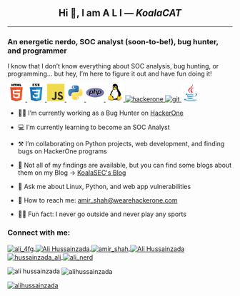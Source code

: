 
<h2 align="center"><b>Hi</b> 👋, I am <b>A L I</b> — <i>KoalaCAT</i></h2>

---
<h3>An energetic nerdo, SOC analyst (soon-to-be!), bug hunter, and programmer</h3>

I know that I don’t know everything about SOC analysis, bug hunting, or programming... but hey, I’m here to figure it out and have fun doing it!
<p align="left"> 
  <!-- HTML -->
  <a href="https://www.w3.org/html/" target="_blank" rel="noreferrer"> 
    <img src="https://raw.githubusercontent.com/devicons/devicon/master/icons/html5/html5-original-wordmark.svg" alt="html5" width="40" height="40"/> 
  </a> 
  <!-- CSS -->
  <a href="https://www.w3.org/Style/CSS/" target="_blank" rel="noreferrer"> 
    <img src="https://raw.githubusercontent.com/devicons/devicon/master/icons/css3/css3-original-wordmark.svg" alt="css3" width="40" height="40"/> 
  </a> 
  <!-- JavaScript -->
  <a href="https://developer.mozilla.org/en-US/docs/Web/JavaScript" target="_blank" rel="noreferrer"> 
    <img src="https://raw.githubusercontent.com/devicons/devicon/master/icons/javascript/javascript-original.svg" alt="javascript" width="40" height="40"/> 
  </a> 
  <!-- Python -->
  <a href="https://www.python.org" target="_blank" rel="noreferrer"> 
    <img src="https://raw.githubusercontent.com/devicons/devicon/master/icons/python/python-original.svg" alt="python" width="40" height="40"/> 
  </a> 
  <!-- PHP -->
  <a href="https://www.php.net/" target="_blank" rel="noreferrer"> 
    <img src="https://raw.githubusercontent.com/devicons/devicon/master/icons/php/php-original.svg" alt="php" width="40" height="40"/> 
  </a> 
  <!-- Linux -->
  <a href="https://www.linux.org/" target="_blank" rel="noreferrer"> 
    <img src="https://raw.githubusercontent.com/devicons/devicon/master/icons/linux/linux-original.svg" alt="linux" width="40" height="40"/> 
  </a> 
  <!-- HackerOne -->
  <a href="https://www.hackerone.com/" target="_blank" rel="noreferrer"> 
    <img src="https://www.vectorlogo.zone/logos/hackerone/hackerone-icon.svg" alt="hackerone" width="40" height="40"/> 
  </a> 
  <!-- Git -->
  <a href="https://git-scm.com/" target="_blank" rel="noreferrer"> 
    <img src="https://www.vectorlogo.zone/logos/git-scm/git-scm-icon.svg" alt="git" width="40" height="40"/> 
  </a> 
  </a> 
  <!-- Java -->
  <a href="https://www.java.com" target="_blank" rel="noreferrer"> 
    <img src="https://raw.githubusercontent.com/devicons/devicon/master/icons/java/java-original.svg" alt="java" width="40" height="40"/> 
  </a> 



- 🕵️‍♂️ I’m currently working as a Bug Hunter on [HackerOne](https://hackerone.com/amir_shah)
  
- 💻 I’m currently learning to become an SOC Analyst
  
- ⚒️ I’m collaborating on Python projects, web development, and finding bugs on HackerOne programs
  
- 👾 Not all of my findings are available, but you can find some blogs about them on my Blog -> [KoalaSEC's Blog](https://blog.koalasec.co)  
  
- 💬 Ask me about Linux, Python, and web app vulnerabilities
  
- 📧 How to reach me: amir_shah@wearehackerone.com
  
- 🦸‍♂️ Fun fact: I never go outside and never play any sports

<h3 align="left">Connect with me:</h3>
<p align="left">
  <a href="https://twitter.com/ali_4fg" target="blank">
    <img align="center" src="https://raw.githubusercontent.com/rahuldkjain/github-profile-readme-generator/master/src/images/icons/Social/twitter.svg" alt="ali_4fg" height="30" width="40" />
  </a>
  <a href="https://www.linkedin.com/in/ali-hussainzada/" target="blank">
    <img align="center" src="https://raw.githubusercontent.com/rahuldkjain/github-profile-readme-generator/master/src/images/icons/Social/linked-in-alt.svg" alt="Ali Hussainzada" height="30" width="40" />
  </a>
  <a href="https://hackerone.com/amir_shah" target="blank">
    <img align="center" src="https://www.vectorlogo.zone/logos/hackerone/hackerone-icon.svg" alt="amir_shah" height="30" width="40" />
  </a>
  <a href="https://leetcode.com/alihussainzada" target="blank">
    <img align="center" src="https://leetcode.com/static/images/LeetCode_logo_rvs.png" alt="Ali Hussainzada" height="30" width="40" />
  </a>
  <a href="https://instagram.com/hussainzada_ali" target="blank">
    <img align="center" src="https://raw.githubusercontent.com/rahuldkjain/github-profile-readme-generator/master/src/images/icons/Social/instagram.svg" alt="hussainzada_ali" height="30" width="40" />
  </a>
  <a href="https://t.me/ali_nerd" target="blank">
    <img align="center" src="https://cdn-icons-png.flaticon.com/128/2111/2111708.png" alt="ali_nerd" height="30" width="40" />
  </a>
</p>

<p><img align="left" src="https://github-readme-stats.vercel.app/api/top-langs?username=alihussainzada&show_icons=true&locale=en&layout=compact" alt="ali hussainzada" /></p>

<p>&nbsp;<img align="center" src="https://github-readme-stats.vercel.app/api?username=alihussainzada&show_icons=true&locale=en" alt="alihussainzada" /></p>

<p align="left"> <a href="https://github.com/ryo-ma/github-profile-trophy"><img src="https://github-profile-trophy.vercel.app/?username=alihussainzada" alt="alihussainzada" /></a> </p>

<p align="center">

<!---
alihussainzada/alihussainzada is a ✨ special ✨ repository because its `README.md` (this file) appears on your GitHub profile.
You can click the Preview link to take a look at your changes.
--->
